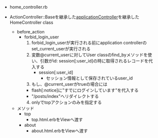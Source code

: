 - home_controller.rb
- ActionController::Baseを継承した[applicationController](./application_controller.rb.md)を継承したHomeController class

  - before_action
    - forbid_login_user
      1. forbid_login_userが実行される前にapplication controllerのset_current_userが実行される
      2. 変数@current_userに対してUser classのfind_byメソッドを使い、引数がid: session[:user_id]の時に取得されるレコードを代入する
         - session[:user_id]
           - セッション情報として保存されているuser_id
      3. もし、@current_userがtrueの場合には
        - flash[:notice]に"すでにログインしています"を代入する
        - "/posts/index"へリダイレクトする
      4. onlyでtopアクションのみを指定する
  - メソッド
    - top
      - top.html.erbをViewへ渡す
    - about
      - about.html.erbをViewへ渡す